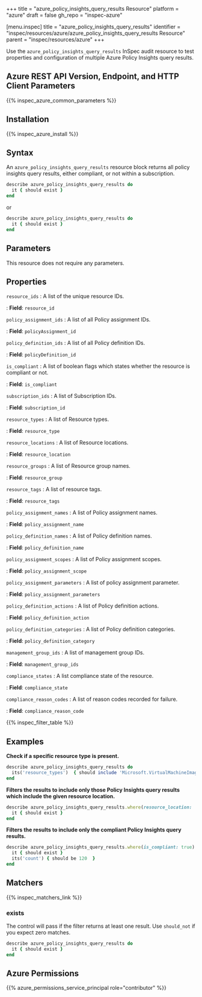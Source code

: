 +++
title = "azure_policy_insights_query_results Resource"
platform = "azure"
draft = false
gh_repo = "inspec-azure"

[menu.inspec]
title = "azure_policy_insights_query_results"
identifier = "inspec/resources/azure/azure_policy_insights_query_results Resource"
parent = "inspec/resources/azure"
+++

Use the `azure_policy_insights_query_results` InSpec audit resource to test properties and configuration of multiple Azure Policy Insights query results.

## Azure REST API Version, Endpoint, and HTTP Client Parameters

{{% inspec_azure_common_parameters %}}

## Installation

{{% inspec_azure_install %}}

## Syntax

An `azure_policy_insights_query_results` resource block returns all policy insights query results, either compliant, or not within a subscription.

```ruby
describe azure_policy_insights_query_results do
  it { should exist }
end
```

or

```ruby
describe azure_policy_insights_query_results do
  it { should exist }
end
```

## Parameters

This resource does not require any parameters.

## Properties

`resource_ids`
: A list of the unique resource IDs.

: **Field**: `resource_id`

`policy_assignment_ids`
: A list of all Policy assignment IDs.

: **Field**: `policyAssignment_id`

`policy_definition_ids`
: A list of all Policy definition IDs.

: **Field**: `policyDefinition_id`

`is_compliant`
: A list of boolean flags which states whether the resource is compliant or not.

: **Field**: `is_compliant`

`subscription_ids`
: A list of Subscription IDs.

: **Field**: `subscription_id`

`resource_types`
: A list of Resource types.

: **Field**: `resource_type`

`resource_locations`
: A list of Resource locations.

: **Field**: `resource_location`

`resource_groups`
: A list of Resource group names.

: **Field**: `resource_group`

`resource_tags`
: A list of resource tags.

: **Field**: `resource_tags`

`policy_assignment_names`
: A list of Policy assignment names.

: **Field**: `policy_assignment_name`

`policy_definition_names`
: A list of Policy definition names.

: **Field**: `policy_definition_name`

`policy_assignment_scopes`
: A list of Policy assignment scopes.

: **Field**: `policy_assignment_scope`

`policy_assignment_parameters`
: A list of policy assignment parameter.

: **Field**: `policy_assignment_parameters`

`policy_definition_actions`
: A list of Policy definition actions.

: **Field**: `policy_definition_action`

`policy_definition_categories`
: A list of Policy definition categories.

: **Field**: `policy_definition_category`

`management_group_ids`
: A list of management group IDs.

: **Field**: `management_group_ids`

`compliance_states`
: A list compliance state of the resource.

: **Field**: `compliance_state`

`compliance_reason_codes`
: A list of reason codes recorded for failure.

: **Field**: `compliance_reason_code`

{{% inspec_filter_table %}}

## Examples

**Check if a specific resource type is present.**

```ruby
describe azure_policy_insights_query_results do
  its('resource_types')  { should include 'Microsoft.VirtualMachineImages/imageTemplates' }
end
```

**Filters the results to include only those Policy Insights query results which include the given resource location.**

```ruby
describe azure_policy_insights_query_results.where(resource_location: 'RESOURCE_LOCATION') do
  it { should exist }
end
```

**Filters the results to include only the compliant Policy Insights query results.**

```ruby
describe azure_policy_insights_query_results.where(is_compliant: true) do
  it { should exist }
  its('count') { should be 120  }
end
```

## Matchers

{{% inspec_matchers_link %}}

### exists

The control will pass if the filter returns at least one result. Use `should_not` if you expect zero matches.

```ruby
describe azure_policy_insights_query_results do
  it { should exist }
end
```

## Azure Permissions

{{% azure_permissions_service_principal role="contributor" %}}

